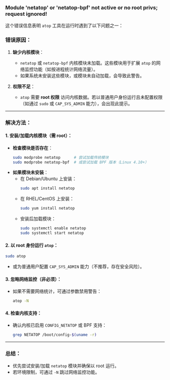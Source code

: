 ### Module 'netatop' or 'netatop-bpf' not active or no root privs; request ignored!

这个错误信息表明 `atop` 工具在运行时遇到了以下问题之一：

### 错误原因：
1. **缺少内核模块**：
   - `netatop` 或 `netatop-bpf` 内核模块未加载。这些模块用于扩展 `atop` 的网络监控功能（如按进程统计网络流量）。
   - 如果系统未安装这些模块，或模块未自动加载，会导致此警告。

2. **权限不足**：
   - `atop` 需要 **root 权限** 访问内核数据。若以普通用户身份运行且未配置权限（如通过 `sudo` 或 `CAP_SYS_ADMIN` 能力），会出现此提示。

---

### 解决方法：

#### 1. 安装/加载内核模块（需 root）：
   - **检查模块是否存在**：
     ```bash
     sudo modprobe netatop      # 尝试加载传统模块
     sudo modprobe netatop-bpf  # 或尝试加载 BPF 版本（Linux 4.10+）
     ```
   - **如果模块未安装**：
     - 在 Debian/Ubuntu 上安装：
       ```bash
       sudo apt install netatop
       ```
     - 在 RHEL/CentOS 上安装：
       ```bash
       sudo yum install netatop
       ```
     - 安装后加载模块：
       ```bash
       sudo systemctl enable netatop
       sudo systemctl start netatop
       ```

#### 2. 以 root 身份运行 `atop`：
   ```bash
   sudo atop
   ```
   - 或为普通用户配置 `CAP_SYS_ADMIN` 能力（不推荐，存在安全风险）。

#### 3. 忽略网络监控（非必须）：
   - 如果不需要网络统计，可通过参数禁用警告：
     ```bash
     atop -N
     ```

#### 4. 检查内核支持：
   - 确认内核已启用 `CONFIG_NETATOP` 或 BPF 支持：
     ```bash
     grep NETATOP /boot/config-$(uname -r)
     ```

---

### 总结：
- 优先尝试安装/加载 `netatop` 模块并确保以 root 运行。
- 若环境限制，可通过 `-N` 跳过网络监控功能。
